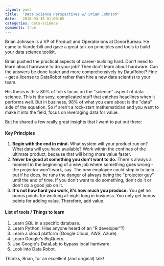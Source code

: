 ```yaml
---
layout: post
title:  "Data Science Perspectives w/ Brian Johnson"
date:   2018-03-18 01:00:00
categories: data-science
comments: true
---
```


Brian Johnson is a VP of Product and Operatorions at DonorBureau. He came to Vanderbilt and gave a great talk on principles and tools to build your data science toolkit. 

Brian pushed the practical aspects of career-building hard. Don't need to learn about hardware to do your job? Then don't learn about hardware. Can the answers be done faster and more comprehensively by DataRobot? Fine - get a license to DataRobot rather than hire a new data scientist to your team.

His thesis is this: 80% of folks focus on the "science" aspect of data science. This is the sexy, complicated stuff that catches headlines when it performs well. But in business, 98% of what you care about is the "data" side of the equation. So if aren't a rock-start mathematician and you want to make it into the field, focus on leveraging data for value.

But he shared a few really great insights that I want to put out there:

#### Key Principles

1. **Begin with the end in mind.** What system will your product run on? What data will you have available? Work within the confines of the ultimate product, because that will bring more value faster.
2. **Never be good at something you don't want to do.** There's always a moment in the beginning of a new job where something goes wrong - the projector won't work, say. The new employee could step in to help... but if he does, he runs the danger of always being the "projector guy" until the end of time. If you don't want to do something, don't do it or don't do a good job on it.
3. **It's not how hard you work, it's how much you produce.** You get no bonus points for working all night long in business. You only get bonus points for adding value. Therefore, add value. 

#### List of tools / Things to learn

1. Learn SQL in a specific database.
2. Learn Python. (Has anyone heard of an "R developer"?)
3. Learn a cloud platform (Google Cloud, AWS, Azure).
4. Learn Google's BigQuery.
5. Use Google's DataLab to bypass local hardware.
6. Look into Data Robot.


Thanks, Brian, for an excellent (and original) talk!
